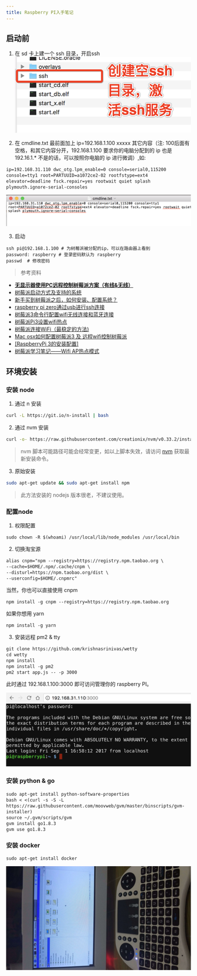 ```yaml
---
title: Raspberry PI入手笔记
---
```


## 启动前

1. 在 sd 卡上建一个 ssh 目录，开启ssh
 ![图片](https://raw.githubusercontent.com/lwdgit/blog/gh-pages/media/201709020202445.png)

2. 在 cmdline.txt 最前面加上 ip=192.168.1.100 xxxxx 其它内容（注: 100后面有空格，和其它内容分开，192.168.1.100 要求你的电脑分配到的 ip 也是 192.16.1.* 不是的话，可以按照你电脑的 ip 进行微调）,如:
 ```
ip=192.168.31.110 dwc_otg.lpm_enable=0 console=serial0,115200 console=tty1 root=PARTUUID=a1072ce2-02 rootfstype=ext4 elevator=deadline fsck.repair=yes rootwait quiet splash plymouth.ignore-serial-consoles
```

 ![图片](https://raw.githubusercontent.com/lwdgit/blog/gh-pages/media/20170902015667.png)

3. 启动

 ```
ssh pi@192.168.1.100 # 为树莓派被分配的ip，可以在路由器上看到
password: raspberry # 登录密码默认为 raspberry
passwd  # 修改密码
```

> 参考资料
* [**无显示器使用PC远程控制树莓派方案（有线&无线）**](http://qiita.com/CoffeeDog/items/d1ad4e53373935701b1a)
* [树莓派启动方式及支持的系统](http://wiki.jikexueyuan.com/project/raspberry-pi/use.html)
* [新手买到树莓派之后，如何安装、配置系统？](https://zhuanlan.zhihu.com/p/25368441)
* [ raspberry pi zero通过usb进行ssh连接](http://blog.csdn.net/talkxin/article/details/53066555)
* [树莓派3命令行配置wifi无线连接和蓝牙连接](https://www.embbnux.com/2016/04/10/raspberry_pi_3_wifi_and_bluetooth_setting_on_console/)
* [树莓派Pi3设置wifi热点](http://www.jianshu.com/p/1fca72a710d5)
* [树莓派连接WiFi（最稳定的方法)](http://www.52pi.net/archives/58)
* [Mac osx如何配置树莓派3 及 远程wifi控制树莓派](http://www.cnblogs.com/tinysun/p/5616132.html)
* [[RaspberryPi 3的安装配置]](https://robocoderhan.github.io/2016/12/13/Raspberry%20Pi%203%E7%9A%84%E5%AE%89%E8%A3%85%E8%AE%BE%E7%BD%AE/)
* [树莓派学习笔记——Wifi AP热点模式](http://www.51itong.net/wifi-ap-rt5370-19784.html)

## 环境安装

### 安装 node 

1. 通过 n 安装

 ```bash
curl -L https://git.io/n-install | bash
```

2. 通过 nvm 安装

 ```bash
curl -o- https://raw.githubusercontent.com/creationix/nvm/v0.33.2/install.sh | bash
```
 > nvm 脚本可能路径可能会经常变更，如以上脚本失效，请访问 [nvm](https://github.com/creationix/nvm/blob/master/README.md) 获取最新安装命令。

3. 原始安装

 ```bash
sudo apt-get update && sudo apt-get install npm
```
> 此方法安装的 nodejs 版本很老，不建议使用。

### 配置node

1. 权限配置
 ```
sudo chown -R $(whoami) /usr/local/lib/node_modules /usr/local/bin
```

2. 切换淘宝源
 ```
alias cnpm="npm --registry=https://registry.npm.taobao.org \
--cache=$HOME/.npm/.cache/cnpm \
--disturl=https://npm.taobao.org/dist \
--userconfig=$HOME/.cnpmrc"
```
 当然，你也可以直接使用 cnpm

 ```
npm install -g cnpm --registry=https://registry.npm.taobao.org
```
 如果你想用 yarn 

 ```
npm install -g yarn
```

3. 安装远程 pm2 & tty
 ```
git clone https://github.com/krishnasrinivas/wetty
cd wetty
npm install
npm install -g pm2
pm2 start app.js -- -p 3000
```
此时通过 192.168.1.100:3000 即可访问管理你的 raspberry PI。


![图片](https://raw.githubusercontent.com/lwdgit/blog/gh-pages/media/201709020121631.png)

### 安装 python & go

```
sudo apt-get install python-software-properties
bash < <(curl -s -S -L https://raw.githubusercontent.com/moovweb/gvm/master/binscripts/gvm-installer)
source ~/.gvm/scripts/gvm
gvm install go1.8.3
gvm use go1.8.3
```
### 安装 docker

```
sudo apt-get install docker
```


![图片](https://raw.githubusercontent.com/lwdgit/blog/gh-pages/media/201709082231353.jpeg)